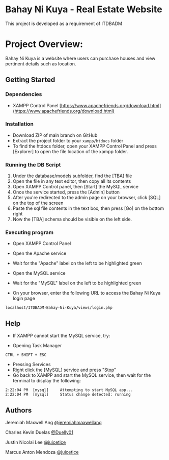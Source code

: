 # Bahay Ni Kuya - Real Estate Website
This project is developed as a requirement of ITDBADM

# Project Overview:
Bahay Ni Kuya is a website where users can purchase houses and view pertinent details such as location.

## Getting Started

### Dependencies

* XAMPP Control Panel
[https://www.apachefriends.org/download.html](https://www.apachefriends.org/download.html)

### Installation

* Download ZIP of main branch on GitHub
* Extract the project folder to your ```xampp/htdocs``` folder
* To find the htdocs folder, open your XAMPP Control Panel and press [Explorer] to open
the file location of the xampp folder.

### Running the DB Script
1. Under the database/models subfolder, find the [TBA] file
2. Open the file in any text editor, then copy all its contents 
3. Open XAMPP Control panel, then [Start] the MySQL service
4. Once the service started, press the [Admin] button
5. After you're redirected to the admin page on your browser, click [SQL] on the top of the screen
6. Paste the sql file contents in the text box, then press [Go] on the bottom right
7. Now the [TBA] schema should be visible on the left side.


### Executing program

* Open XAMPP Control Panel

* Open the Apache service
- Wait for the "Apache" label on the left to be highlighted green

* Open the MySQL service
- Wait for the "MySQL" label on the left to be highlighted green

* On your browser, enter the following URL to access the Bahay Ni Kuya login page
```
localhost/ITDBADM-Bahay-Ni-Kuya/views/login.php
```

## Help

* If XAMPP cannot start the MySQL service, try:
- Opening Task Manager
```
CTRL + SHIFT + ESC
```

- Pressing Services
- Right click the [MySQL] service and press "Stop"
- Go back to XAMPP and start the MySQL service, 
then wait for the terminal to display the following:
```
2:22:04 PM  [mysql] 	Attempting to start MySQL app...
2:22:04 PM  [mysql] 	Status change detected: running
```


## Authors
Jeremiah Maxwell Ang
[@jeremiahmaxwellang](https://github.com/jeremiahmaxwellang)

Charles Kevin Duelas
[@Duelly01](https://github.com/Duelly01)

Justin Nicolai Lee
[@juicetice](https://github.com/juiceticedlsu)

Marcus Anton Mendoza
[@juicetice](https://github.com/juiceticedlsu)